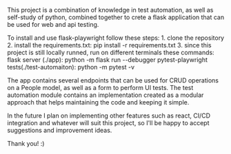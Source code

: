 This project is a combination of knowledge in test automation, as well as self-study of python, combined together to crete a flask application that can be used for web and api testing.

To install and use flask-playwright follow these steps:
    1. clone the repository
    2. install the requirements.txt: pip install -r requirements.txt
    3. since this project is still locally runned, run on different terminals these commands:
        flask server (./app): python -m flask run --debugger
        pytest-playwright tests(./test-automaiton): python -m pytest -v


The app contains several endpoints that can be used for CRUD operations on a People model, as well as a form to perform UI tests. The test automation module contains an implementation created as a modular approach that helps maintaining the code and keeping it simple.


In the future I plan on implementing other features such as react, CI/CD integration and whatever will suit this project, so I'll be happy to accept suggestions and improvement ideas.

Thank you! :)